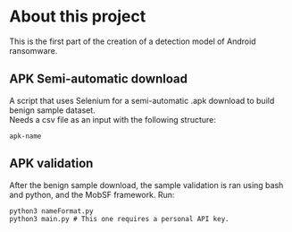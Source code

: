 # About this project
This is the first part of the creation of a detection model of Android ransomware.
## APK Semi-automatic download
A script that uses Selenium for a semi-automatic .apk download to build benign sample dataset.
<br>
Needs a csv file as an input with the following structure:
```
apk-name
```
## APK validation
After the benign sample download, the sample validation is ran using bash and python, and the MobSF framework.
Run:
```
python3 nameFormat.py
python3 main.py # This one requires a personal API key.
```
